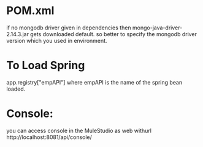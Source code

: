
POM.xml
=======

 if no mongodb driver given in dependencies then mongo-java-driver-2.14.3.jar gets downloaded default.
so better to specify the mongodb driver version which you used in environment.  


To Load Spring
===============
app.registry["empAPI"]  where empAPI is the name of the spring bean loaded.


Console:
========

you can access console in the MuleStudio as web withurl http://localhost:8081/api/console/

